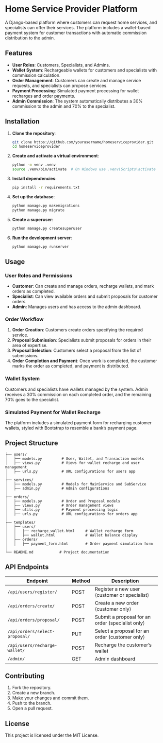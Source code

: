 # Home Service Provider Platform

A Django-based platform where customers can request home services, and specialists can offer their services. The platform includes a wallet-based payment system for customer transactions with automatic commission distribution to the admin.

## Features

- **User Roles**: Customers, Specialists, and Admins.
- **Wallet System**: Rechargeable wallets for customers and specialists with commission calculation.
- **Order Management**: Customers can create and manage service requests, and specialists can propose services.
- **Payment Processing**: Simulated payment processing for wallet recharges and order payments.
- **Admin Commission**: The system automatically distributes a 30% commission to the admin and 70% to the specialist.

## Installation

1. **Clone the repository**:

   ```bash
   git clone https://github.com/yourusername/homeserviceprovider.git
   cd homeserviceprovider
   ```

2. **Create and activate a virtual environment**:

   ```bash
   python -m venv .venv
   source .venv/bin/activate  # On Windows use .venv\Scripts\activate
   ```

3. **Install dependencies**:

   ```bash
   pip install -r requirements.txt
   ```

4. **Set up the database**:

   ```bash
   python manage.py makemigrations
   python manage.py migrate
   ```

5. **Create a superuser**:

   ```bash
   python manage.py createsuperuser
   ```

6. **Run the development server**:

   ```bash
   python manage.py runserver
   ```

## Usage

### User Roles and Permissions

- **Customer**: Can create and manage orders, recharge wallets, and mark orders as completed.
- **Specialist**: Can view available orders and submit proposals for customer orders.
- **Admin**: Manages users and has access to the admin dashboard.

### Order Workflow

1. **Order Creation**: Customers create orders specifying the required service.
2. **Proposal Submission**: Specialists submit proposals for orders in their area of expertise.
3. **Proposal Selection**: Customers select a proposal from the list of submissions.
4. **Order Completion and Payment**: Once work is completed, the customer marks the order as completed, and payment is distributed.

### Wallet System

Customers and specialists have wallets managed by the system. Admin receives a 30% commission on each completed order, and the remaining 70% goes to the specialist.

### Simulated Payment for Wallet Recharge

The platform includes a simulated payment form for recharging customer wallets, styled with Bootstrap to resemble a bank’s payment page.

## Project Structure

```plaintext
├── users/
│   ├── models.py         # User, Wallet, and Transaction models
│   ├── views.py          # Views for wallet recharge and user management
│   ├── urls.py           # URL configurations for users app
│
├── services/
│   ├── models.py         # Models for MainService and SubService
│   ├── admin.py          # Admin configurations
│
├── orders/
│   ├── models.py         # Order and Proposal models
│   ├── views.py          # Order management views
│   ├── utils.py          # Payment processing logic
│   ├── urls.py           # URL configurations for orders app
│
├── templates/
│   ├── users/
│   │   ├── recharge_wallet.html     # Wallet recharge form
│   │   ├── wallet.html              # Wallet balance display
│   ├── orders/
│   │   ├── payment_form.html        # Order payment simulation form
│
└── README.md            # Project documentation
```

## API Endpoints

| Endpoint                     | Method | Description |
|------------------------------|--------|-------------|
| `/api/users/register/`       | POST   | Register a new user (customer or specialist) |
| `/api/orders/create/`        | POST   | Create a new order (customer only) |
| `/api/orders/proposal/`      | POST   | Submit a proposal for an order (specialist only) |
| `/api/orders/select-proposal/`| PUT   | Select a proposal for an order (customer only) |
| `/api/users/recharge-wallet/` | POST   | Recharge the customer’s wallet |
| `/admin/`                    | GET    | Admin dashboard |

## Contributing

1. Fork the repository.
2. Create a new branch.
3. Make your changes and commit them.
4. Push to the branch.
5. Open a pull request.

## License

This project is licensed under the MIT License.

